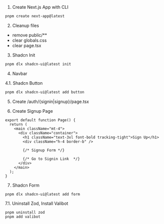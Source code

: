 1. Create Next.js App with CLI

```bash
pnpm create next-app@latest
```

2. Cleanup files

- remove public/\*\*
- clear globals.css
- clear page.tsx

3. Shadcn Init

```bash
pnpm dlx shadcn-ui@latest init
```

4. Navbar

4.1. Shadcn Button

```bash
pnpm dlx shadcn-ui@latest add button
```

5. Create /auth/{signin|signup}/page.tsx

6. Create Signup Page

```tsx
export default function Page() {
  return (
    <main className="mt-4">
      <div className="container">
        <h1 className="text-3xl font-bold tracking-tight">Sign Up</h1>
        <div className="h-4 border-b" />

        {/* Signup Form */}

        {/* Go to Signin Link  */}
      </div>
    </main>
  );
}
```

7. Shadcn Form

```tsx
pnpm dlx shadcn-ui@latest add form
```

7.1. Uninstall Zod, Install Valibot

```tsx
pnpm uninstall zod
pnpm add valibot
```

